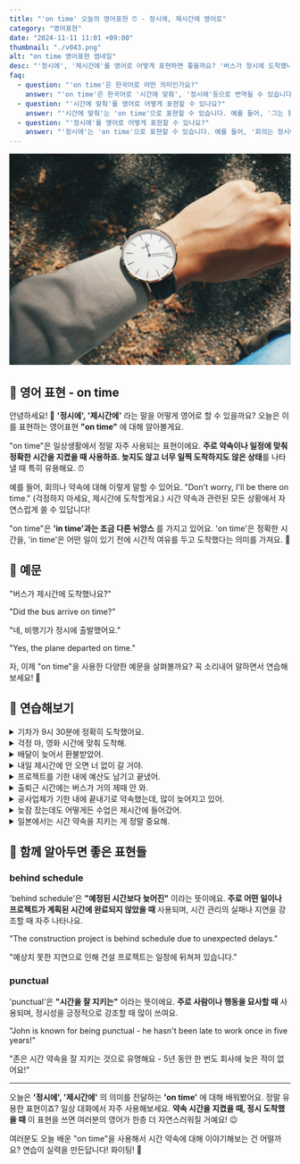 ```yaml
---
title: "'on time' 오늘의 영어표현 ⏰ - 정시에, 제시간에 영어로"
category: "영어표현"
date: "2024-11-11 11:01 +09:00"
thumbnail: "./v043.png"
alt: "on time 영어표현 썸네일"
desc: "'정시에', '제시간에'를 영어로 어떻게 표현하면 좋을까요? '버스가 정시에 도착했나요?', '비행기가 제시간에 출발했어요.' 등을 영어로 표현하는 법을 배워봅시다. 다양한 예문을 통해서 연습하고 본인의 표현으로 만들어 보세요."
faq:
  - question: "'on time'은 한국어로 어떤 의미인가요?"
    answer: "'on time'은 한국어로 '시간에 맞춰', '정시에'등으로 번역될 수 있습니다. 어떤 일이 예정된 시간에 맞춰 이루어질 때 사용됩니다."
  - question: "'시간에 맞춰'를 영어로 어떻게 표현할 수 있나요?"
    answer: "'시간에 맞춰'는 'on time'으로 표현할 수 있습니다. 예를 들어, '그는 항상 시간에 맞춰 도착해'는 'He always arrives on time'로 말할 수 있습니다."
  - question: "'정시에'를 영어로 어떻게 표현할 수 있나요?"
    answer: "'정시에'는 'on time'으로 표현할 수 있습니다. 예를 들어, '회의는 정시에 시작될 거야'는 'The meeting will start on time'으로 말할 수 있습니다."
---
```


![둥근 손목시계](./v043-1.jpg)

## 🌟 영어 표현 - on time

안녕하세요! 👋 **'정시에', '제시간에'** 라는 말을 어떻게 영어로 할 수 있을까요? 오늘은 이를 표현하는 영어표현 **"on time"** 에 대해 알아볼게요.

"on time"은 일상생활에서 정말 자주 사용되는 표현이에요. **주로 약속이나 일정에 맞춰 정확한 시간을 지켰을 때 사용하죠. 늦지도 않고 너무 일찍 도착하지도 않은 상태**를 나타낼 때 특히 유용해요. ⏰

예를 들어, 회의나 약속에 대해 이렇게 말할 수 있어요. "Don't worry, I'll be there on time." (걱정하지 마세요, 제시간에 도착할게요.) 시간 약속과 관련된 모든 상황에서 자연스럽게 쓸 수 있답니다!

"on time"은 **'in time'과는 조금 다른 뉘앙스** 를 가지고 있어요. 'on time'은 정확한 시간을, 'in time'은 어떤 일이 있기 전에 시간적 여유를 두고 도착했다는 의미를 가져요. 🎯

<script async src="https://pagead2.googlesyndication.com/pagead/js/adsbygoogle.js?client=ca-pub-1465612013356152"
     crossorigin="anonymous"></script>
<!-- engple-horizontal-ad -->

<ins class="adsbygoogle"
     style="display:block"
     data-ad-client="ca-pub-1465612013356152"
     data-ad-slot="2106896038"
     data-ad-format="auto"
     data-full-width-responsive="true"></ins>

<script>
     (adsbygoogle = window.adsbygoogle || []).push({});
</script>

## 📖 예문

"버스가 제시간에 도착했나요?"

"Did the bus arrive on time?"

"네, 비행기가 정시에 출발했어요."

"Yes, the plane departed on time."

자, 이제 "on time"을 사용한 다양한 예문을 살펴볼까요? 꼭 소리내어 말하면서 연습해보세요! 🚀

## 💬 연습해보기

<details>
<summary>기차가 9시 30분에 정확히 도착했어요.</summary>
<span>The train arrived right on time at 9:30.</span>
</details>

<details>
<summary>걱정 마, 영화 시간에 맞춰 도착해.</summary>
<span>Don't worry, we're on time for the movie.</span>
</details>

<details>
<summary>배달이 늦어서 환불받았어.</summary>
<span>The delivery wasn't on time, so I got a refund.</span>
</details>

<details>
<summary>내일 제시간에 안 오면 너 없이 갈 거야.</summary>
<span>If you're not on time tomorrow, we're leaving without you.</span>
</details>

<details>
<summary>프로젝트를 기한 내에 예산도 남기고 끝냈어.</summary>
<span>The project was completed on time and under budget.</span>
</details>

<details>
<summary>출퇴근 시간에는 버스가 거의 제때 안 와.</summary>
<span>The bus is rarely on time during rush hour.</span>
</details>

<details>
<summary>공사업체가 기한 내에 끝내기로 약속했는데, 많이 늦어지고 있어.</summary>
<span>The contractor promised to <a href="/blog/in-english/295.finish/">finish</a> on time, but they're way behind schedule.</span>
</details>

<details>
<summary>늦잠 잤는데도 어떻게든 수업은 제시간에 들어갔어.</summary>
<span>I woke up late but <a href="/blog/vocab-1/047.somehow/">somehow</a> <a href="/blog/in-english/244.make-it/">made it</a> to class on time.</span>
</details>

<details>
<summary>일본에서는 시간 약속을 지키는 게 정말 중요해.</summary>
<span>Being on time is super important in Japanese culture.</span>
</details>

## 🤝 함께 알아두면 좋은 표현들

### behind schedule

'behind schedule'은 **"예정된 시간보다 늦어진"** 이라는 뜻이에요. **주로 어떤 일이나 프로젝트가 계획된 시간에 완료되지 않았을 때** 사용되며, 시간 관리의 실패나 지연을 강조할 때 자주 나타나요.

"The construction project is behind schedule due to unexpected delays."

"예상치 못한 지연으로 인해 건설 프로젝트는 일정에 뒤쳐져 있습니다."

### punctual

'punctual'은 **"시간을 잘 지키는"** 이라는 뜻이에요. **주로 사람이나 행동을 묘사할 때** 사용되며, 정시성을 긍정적으로 강조할 때 많이 쓰여요.

"John is known for being punctual - he hasn't been late to work once in five years!"

"존은 시간 약속을 잘 지키는 것으로 유명해요 - 5년 동안 한 번도 회사에 늦은 적이 없어요!"

---

오늘은 **'정시에', '제시간에'** 의 의미를 전달하는 **'on time'** 에 대해 배워봤어요. 정말 유용한 표현이죠? 일상 대화에서 자주 사용해보세요. **약속 시간을 지켰을 때, 정시 도착했을 때** 이 표현을 쓰면 여러분의 영어가 한층 더 자연스러워질 거예요! 😉

여러분도 오늘 배운 "on time"을 사용해서 시간 약속에 대해 이야기해보는 건 어떨까요? 연습이 실력을 만든답니다! 화이팅! 💪
